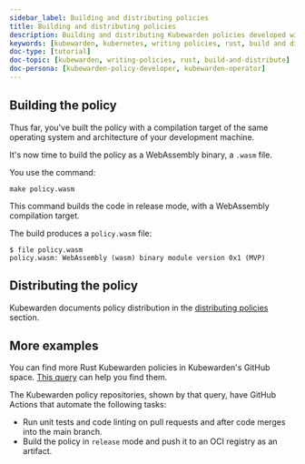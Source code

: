 ```yaml
---
sidebar_label: Building and distributing policies
title: Building and distributing policies
description: Building and distributing Kubewarden policies developed with Rust.
keywords: [kubewarden, kubernetes, writing policies, rust, build and distribute]
doc-type: [tutorial]
doc-topic: [kubewarden, writing-policies, rust, build-and-distribute]
doc-persona: [kubewarden-policy-developer, kubewarden-operator]
---
```


<head>
  <link rel="canonical" href="https://docs.kubewarden.io/tutorials/writing-policies/rust/build-and-distribute"/>
</head>

## Building the policy

Thus far, you've built the policy with a compilation target of the same operating system and architecture of your development machine.

It's now time to build the policy as a WebAssembly binary, a `.wasm` file.

You use the command:

```console
make policy.wasm
```

This command builds the code in release mode, with a WebAssembly compilation target.

The build produces a `policy.wasm` file:

```console
$ file policy.wasm
policy.wasm: WebAssembly (wasm) binary module version 0x1 (MVP)
```

## Distributing the policy

Kubewarden documents policy distribution in the
[distributing policies](../../../explanations/distributing-policies.md)
section.

## More examples

You can find more Rust Kubewarden policies in Kubewarden's GitHub space.
[This query](https://github.com/search?l=Rust&q=topic%3Apolicy-as-code+org%3Akubewarden&type=Repositories)
can help you find them.

The Kubewarden policy repositories, shown by that query, have GitHub Actions that automate the following tasks:

* Run unit tests and code linting on pull requests and after code merges into the main branch.
* Build the policy in `release` mode and push it to an OCI registry as an artifact.

